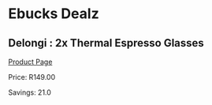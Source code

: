 
# Ebucks Dealz
## Delongi : 2x Thermal Espresso Glasses
[Product Page](https://www.ebucks.com/web/shop/productSelected.do?prodId=357815662&catId=714962196)

Price: R149.00

Savings: 21.0


	